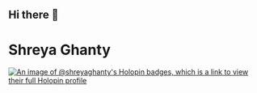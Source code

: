 ## Hi there 👋
# Shreya Ghanty
<!--
**Shreya-Ghanty/Shreya-Ghanty** is a ✨ _special_ ✨ repository because its `README.md` (this file) appears on your GitHub profile.

Here are some ideas to get you started:

- 🔭 I’m currently working on ...
- 🌱 I’m currently learning ...
- 👯 I’m looking to collaborate on ...
- 🤔 I’m looking for help with ...
- 💬 Ask me about ...
- 📫 How to reach me: ...
- 😄 Pronouns: ...
- ⚡ Fun fact: ...
-->
[![An image of @shreyaghanty's Holopin badges, which is a link to view their full Holopin profile](https://holopin.me/shreyaghanty)](https://holopin.io/@shreyaghanty)
